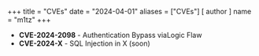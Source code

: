 +++
title = "CVEs"
date = "2024-04-01"
aliases = ["CVEs"]
[ author ]
  name = "m1tz"
+++

- **CVE-2024-2098** - Authentication Bypass viaLogic Flaw
- **CVE-2024-X** - SQL Injection in X (soon)